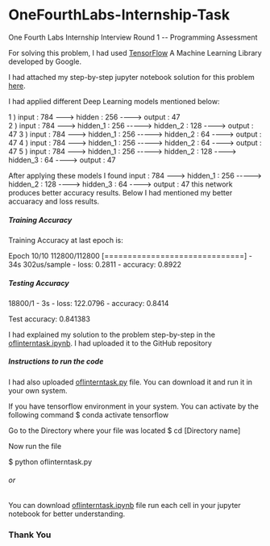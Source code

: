 # OneFourthLabs-Internship-Task
One Fourth Labs Internship Interview Round 1 -- Programming Assessment

For solving this problem, I had used [TensorFlow](https://www.tensorflow.org) A Machine Learning Library developed by Google.

I had attached my step-by-step jupyter notebook solution for this problem [here](https://github.com/MALLI7622/OneFourthLabs-Internship-Task/blob/master/oflinterntask.ipynb). 

I had applied different Deep Learning models mentioned below:

1 ) input : 784 ---> hidden : 256 ----> output : 47  
2 ) input : 784 ---> hidden_1 : 256 -----> hidden_2 : 128 ----> output : 47
3 ) input : 784 ---> hidden_1 : 256 -----> hidden_2 : 64 ----> output : 47
4 ) input : 784 ---> hidden_1 : 256 -----> hidden_2 : 64 ----> output : 47
5 ) input : 784 ---> hidden_1 : 256 -----> hidden_2 : 128 ----> hidden_3 : 64 ----> output : 47

After applying these models I found  input : 784 ---> hidden_1 : 256 -----> hidden_2 : 128 ----> hidden_3 : 64 ----> output : 47
     this network produces better accuracy results. Below I had mentioned my better accuaracy and loss results. 

##### Training Accuracy

Training Accuracy at last epoch is:


Epoch 10/10
112800/112800 [==============================] - 34s 302us/sample - loss: 0.2811 - accuracy: 0.8922

##### Testing Accuracy

18800/1 - 3s - loss: 122.0796 - accuracy: 0.8414

Test accuracy: 0.841383

I had explained my solution to the problem step-by-step in the [oflinterntask.ipynb](https://github.com/MALLI7622/OneFourthLabs-Internship-Task/blob/master/oflinterntask.ipynb). I had uploaded it to the GitHub repository

##### Instructions to run the code

I had also uploaded [oflinterntask.py](https://github.com/MALLI7622/OneFourthLabs-Internship-Task/blob/master/oflinterntask.py) file. You can download it and run it in your own system.

If you have tensorflow environment in your system. You can activate by the following command
$ conda activate tensorflow

Go to the Directory where your file was located 
$ cd [Directory name]

Now run the file

$ python oflinterntask.py

###### or 
You can download [oflinterntask.ipynb](https://github.com/MALLI7622/OneFourthLabs-Internship-Task/blob/master/oflinterntask.ipynb) file run each cell in your jupyter notebook for better understanding.


### Thank You

